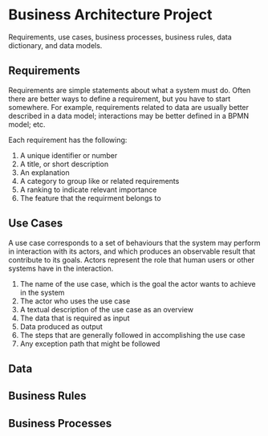 # Business Architecture Project
Requirements, use cases, business processes, business rules, data dictionary, and data models.


## Requirements
Requirements are simple statements about what a system must do. Often there are better ways to define a requirement, but you have to start somewhere. For example, requirements related to data are usually better described in a data model; interactions may be better defined in a BPMN model; etc.

Each requirement has the following:
1. A unique identifier or number
2. A title, or short description
3. An explanation
4. A category to group like or related requirements
5. A ranking to indicate relevant importance
6. The feature that the requirment belongs to


## Use Cases
A use case corresponds to a set of behaviours that the system may perform in interaction with its actors, and which produces an observable result that contribute to its goals. Actors represent the role that human users or other systems have in the interaction.

1. The name of the use case, which is the goal the actor wants to achieve in the system
2. The actor who uses the use case
3. A textual description of the use case as an overview 
4. The data that is required as input
5. Data produced as output
6. The steps that are generally followed in accomplishing the use case
7. Any exception path that might be followed


## Data 


## Business Rules



## Business Processes




